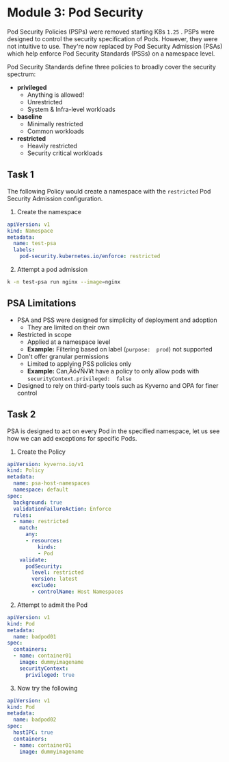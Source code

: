 # Module 3: Pod Security

Pod Security Policies (PSPs) were removed starting K8s `1.25` . PSPs were designed to control the security specification of Pods. However, they were not intuitive to use. They're now replaced by Pod Security Admission (PSAs) which help enforce Pod Security Standards (PSSs) on a namespace level.

Pod Security Standards define three policies to broadly cover the security spectrum:
-   **privileged**
	-   Anything is allowed!
	-   Unrestricted
	-   System & Infra-level workloads
-   **baseline**
	-   Minimally restricted
	-   Common workloads
-   **restricted**
	-   Heavily restricted
	-   Security critical workloads

## Task 1

The following Policy would create a namespace with the `restricted` Pod Security Admission configuration.

1. Create the namespace
```yaml
apiVersion: v1
kind: Namespace
metadata:
  name: test-psa
  labels:
    pod-security.kubernetes.io/enforce: restricted
```
2. Attempt a pod admission
```bash
k -n test-psa run nginx --image=nginx
```

## PSA Limitations

-   PSA and PSS were designed for simplicity of deployment and adoption
	-   They are limited on their own
-   Restricted in scope
	-   Applied at a namespace level
	-   **Example:** Filtering based on label (`purpose:  prod`) not supported
-   Don't offer granular permissions
	-   Limited to applying PSS policies only
	-   **Example:** Can‚Äö√Ñ√¥t have a policy to only allow pods with `securityContext.privileged:  false`
-   Designed to rely on third-party tools such as Kyverno and OPA for finer control

## Task 2

PSA is designed to act on every Pod in the specified namespace, let us see how we can add exceptions for specific Pods.

1. Create the Policy
```yaml
apiVersion: kyverno.io/v1
kind: Policy
metadata:
  name: psa-host-namespaces
  namespace: default
spec:
  background: true
  validationFailureAction: Enforce
  rules:
  - name: restricted
    match:
      any:
      - resources:
          kinds:
          - Pod
    validate:
      podSecurity:
        level: restricted
        version: latest
        exclude:
        - controlName: Host Namespaces
```
2. Attempt to admit the Pod
```yaml
apiVersion: v1
kind: Pod
metadata:
  name: badpod01
spec:
  containers:
  - name: container01
    image: dummyimagename
    securityContext:
      privileged: true
```
3. Now try the following
```yaml
apiVersion: v1
kind: Pod
metadata:
  name: badpod02
spec:
  hostIPC: true
  containers:
  - name: container01
    image: dummyimagename
```
